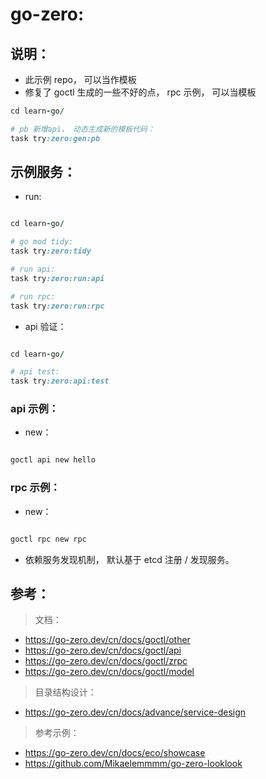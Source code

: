 # go-zero:

## 说明：

- 此示例 repo， 可以当作模板
- 修复了 goctl 生成的一些不好的点， rpc 示例， 可以当模板

```ruby
cd learn-go/

# pb 新增api， 动态生成新的模板代码：
task try:zero:gen:pb

```

## 示例服务：

- run:

```ruby

cd learn-go/

# go mod tidy:
task try:zero:tidy 

# run api:
task try:zero:run:api

# run rpc:
task try:zero:run:rpc

```

- api 验证：

```ruby

cd learn-go/

# api test:
task try:zero:api:test

```

### api 示例：

- new：

```ruby

goctl api new hello

```

### rpc 示例：

- new：

```ruby

goctl rpc new rpc
```

- 依赖服务发现机制， 默认基于 etcd 注册 / 发现服务。

## 参考：

> 文档：

- https://go-zero.dev/cn/docs/goctl/other
- https://go-zero.dev/cn/docs/goctl/api
- https://go-zero.dev/cn/docs/goctl/zrpc
- https://go-zero.dev/cn/docs/goctl/model

> 目录结构设计：

- https://go-zero.dev/cn/docs/advance/service-design

> 参考示例：

- https://go-zero.dev/cn/docs/eco/showcase
- https://github.com/Mikaelemmmm/go-zero-looklook
